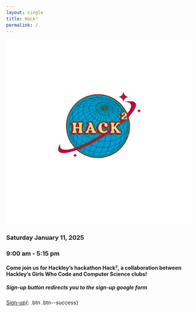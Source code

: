 ```yaml
---
layout: single
title: Hack²
permalink: /
---
```

![my_img](/assets/images/hack2_logo.png "Hack² Logo")
### Saturday January 11, 2025

### 9:00 am - 5:15 pm

#### Come join us for Hackley’s hackathon Hack², a collaboration between Hackley’s Girls Who Code and Computer Science clubs!

##### Sign-up button redirects you to the sign-up google form

[Sign-up](#https://docs.google.com/forms/d/e/1FAIpQLSdyg5DSsI3jRFtsKTOrf9oOeZiQgirR172YxGWbL9tA4MWcDQ/viewform?usp=sf_link){: .btn .btn--success}